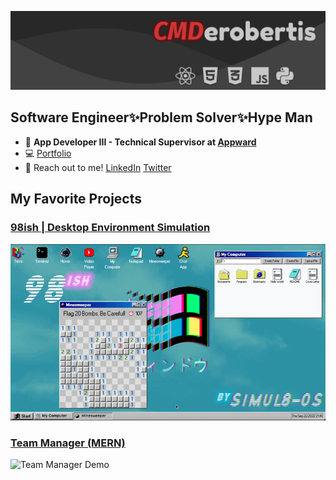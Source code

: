 ![GitHub Cover](github_cover.png)

## Software Engineer✨Problem Solver✨Hype Man

- 💼 **App Developer III - Technical Supervisor at [Appward](https://www.appward.com)**
- 💻 [Portfolio](https://cmderobertis.net)
- 💬 Reach out to me! [LinkedIn](https://linkedin.com/in/cmderobertis) [Twitter](https://twitter.com/cmderobertis)

## My Favorite Projects

### [98ish | Desktop Environment Simulation](https://github.com/Simul8-OS/98ish)

![98ish Demo](demo-filesystem.gif)

### [Team Manager (MERN)](https://github.com/cmderobertis/team-manager-mern)

![Team Manager Demo](team-demo.gif)
